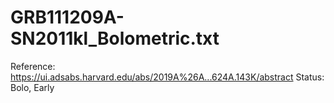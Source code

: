 # GRB111209A-SN2011kl_Bolometric.txt

Reference: https://ui.adsabs.harvard.edu/abs/2019A%26A...624A.143K/abstract
Status: Bolo, Early